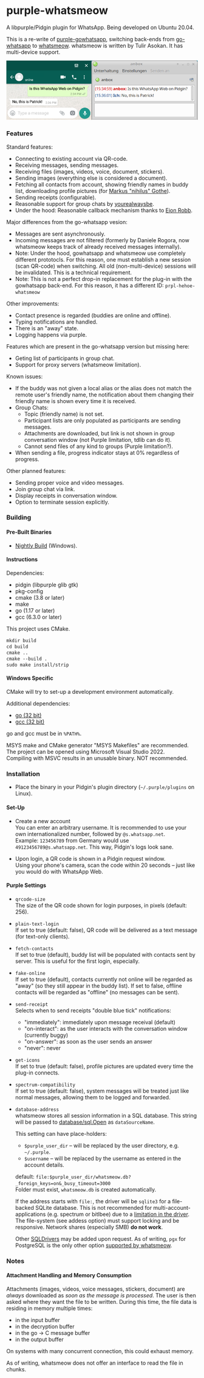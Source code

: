 # purple-whatsmeow

A libpurple/Pidgin plugin for WhatsApp. Being developed on Ubuntu 20.04. 

This is a re-write of [purple-gowhatsapp](https://github.com/hoehermann/purple-gowhatsapp/tree/gowhatsapp), switching back-ends from [go-whatsapp](https://github.com/Rhymen/go-whatsapp) to [whatsmeow](https://github.com/tulir/whatsmeow). whatsmeow is written by Tulir Asokan. It has multi-device support.

![Instant Message](/instant_message.png?raw=true "Instant Message Screenshot")

### Features

Standard features:

* Connecting to existing account via QR-code.
* Receiving messages, sending messages.
* Receiving files (images, videos, voice, document, stickers).
* Sending images (everything else is considered a document).
* Fetching all contacts from account, showing friendly names in buddy list, downloading profile pictures (for [Markus "nihilus" Gothe](https://github.com/nihilus)).
* Sending receipts (configurable).
* Reasonable support for group chats by [yourealwaysbe](https://github.com/yourealwaysbe).
* Under the hood: Reasonable callback mechanism thanks to [Eion Robb](https://github.com/EionRobb).

Major differences from the go-whatsapp vesion:

* Messages are sent asynchronously.
* Incoming messages are not filtered (formerly by Daniele Rogora, now whatsmeow keeps track of already received messages internally).
* Note: Under the hood, gowhatsapp and whatsmeow use completely different prototocls. For this reason, one must establish a new session (scan QR-code) when switching. All old (non-multi-device) sessions will be invalidated. This is a technical requirement.
* Note: This is not a perfect drop-in replacement for the plug-in with the gowhatsapp back-end. For this reason, it has a different ID: `prpl-hehoe-whatsmeow`

Other improvements:

* Contact presence is regarded (buddies are online and offline).
* Typing notifications are handled.
* There is an "away" state.
* Logging happens via purple.

Features which are present in the go-whatsapp version but missing here:

* Geting list of participants in group chat.
* Support for proxy servers (whatsmeow limitation).

Known issues:

* If the buddy was not given a local alias or the alias does not match the remote user's friendly name, the notification about them changing their friendly name is shown every time it is received.
* Group Chats:
  * Topic (friendly name) is not set.
  * Participant lists are only populated as participants are sending messages.
  * Attachments are downloaded, but link is not shown in group conversation window (not Purple limitation, tdlib can do it).
  * Cannot send files of any kind to groups (Purple limitation?).
* When sending a file, progress indicator stays at 0% regardless of progress.

Other planned features:

* Sending proper voice and video messages.
* Join group chat via link.
* Display receipts in conversation window.
* Option to terminate session explicitly.

### Building

#### Pre-Built Binaries

* [Nightly Build](https://buildbot.hehoe.de/purple-whatsmeow/builds/) (Windows).

#### Instructions

Dependencies: 

* pidgin (libpurple glib gtk)
* pkg-config
* cmake (3.8 or later)
* make
* go (1.17 or later)
* gcc (6.3.0 or later)

This project uses CMake.

    mkdir build
    cd build
    cmake ..
    cmake --build .
    sudo make install/strip

#### Windows Specific

CMake will try to set-up a development environment automatically. 

Additional dependencies:

* [go (32 bit)](https://go.dev/dl/go1.17.5.windows-386.msi)
* [gcc (32 bit)](https://osdn.net/projects/mingw/)

go and gcc must be in `%PATH%`.

MSYS make and CMake generator "MSYS Makefiles" are recommended.  
The project can be opened using Microsoft Visual Studio 2022.  
Compiling with MSVC results in an unusable binary. NOT recommended.  

### Installation

* Place the binary in your Pidgin's plugin directory (`~/.purple/plugins` on Linux).

#### Set-Up

* Create a new account  
  You can enter an arbitrary username. 
  It is recommended to use your own internationalized number, followed by `@s.whatsapp.net`.  
  Example: `123456789` from Germany would use `49123456789@s.whatsapp.net`. This way, Pidgin's logs look sane.  

* Upon login, a QR code is shown in a Pidgin request window.  
  Using your phone's camera, scan the code within 20 seconds – just like you would do with WhatsApp Web.

#### Purple Settings

* `qrcode-size`  
  The size of the QR code shown for login purposes, in pixels (default: 256).
  
* `plain-text-login`  
  If set to true (default: false), QR code will be delivered as a text message (for text-only clients).
  
* `fetch-contacts`  
  If set to true (default), buddy list will be populated with contacts sent by server. 
  This is useful for the first login, especially.
  
* `fake-online`  
  If set to true (default), contacts currently not online will be regarded as "away" (so they still appear in the buddy list).
  If set to false, offline contacts will be regarded as "offline" (no messages can be sent).

* `send-receipt`  
  Selects when to send receipts "double blue tick" notifications:
    * "immediately": immediately upon message receival (default)
    * "on-interact": as the user interacts with the conversation window (currently buggy)
    * "on-answer": as soon as the user sends an answer
    * "never": never
    
* `get-icons`  
  If set to true (default: false), profile pictures are updated every time the plug-in connects.
  
* `spectrum-compatibility`  
  If set to true (default: false), system messages will be treated just like normal messages, allowing them to be logged and forwarded.
  
* `database-address`  
  whatsmeow stores all session information in a SQL database. This string will be passed to [database/sql.Open](https://pkg.go.dev/database/sql#Open) as `dataSourceName`.
  
  This setting can have place-holders:
  
  * `$purple_user_dir` – will be replaced by the user directory, e.g. `~/.purple`.
  * `$username` – will be replaced by the username as entered in the account details.
  
  default: `file:$purple_user_dir/whatsmeow.db?_foreign_keys=on&_busy_timeout=3000`  
  Folder must exist, `whatsmeow.db` is created automatically.
  
  If the address starts with `file:`, the driver will be `sqlite3` for a file-backed SQLite database. This is not recommended for multi-account-applications (e.g. spectrum or bitlbee) due to a [limitation in the driver](https://github.com/mattn/go-sqlite3/issues/209). The file-system (see addess option) must support locking and be responsive. Network shares (especially SMB) **do not work**.
  
  Other [SQLDrivers](https://github.com/golang/go/wiki/SQLDrivers) may be added upon request. As of writing, `pgx` for PostgreSQL is the only other option [supported by whatsmeow](https://github.com/tulir/whatsmeow/blob/b078a9e/store/sqlstore/container.go#L34).

### Notes

#### Attachment Handling and Memory Consumption

Attachments (images, videos, voice messages, stickers, document) are *always* downloaded as *soon as the message is processed*. The user is then asked where they want the file to be written. During this time, the file data is residing in memory multiple times:

* in the input buffer
* in the decryption buffer
* in the go → C message buffer
* in the output buffer

On systems with many concurrent connection, this could exhaust memory.

As of writing, whatsmeow does not offer an interface to read the file in chunks.
